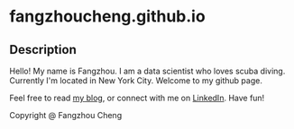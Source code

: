 # fangzhoucheng.github.io

## Description

Hello! My name is Fangzhou. I am a data scientist who loves scuba diving. Currently I'm located in New York City.
Welcome to my github page.

Feel free to read [my blog](http://www.fangzhoucheng.com), or connect with me on [LinkedIn](https://www.linkedin.com/in/fangzhoucheng). Have fun!

Copyright @ Fangzhou Cheng
